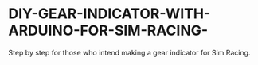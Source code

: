 # DIY-GEAR-INDICATOR-WITH-ARDUINO-FOR-SIM-RACING-
Step by step for those who intend making a gear indicator for Sim Racing.
